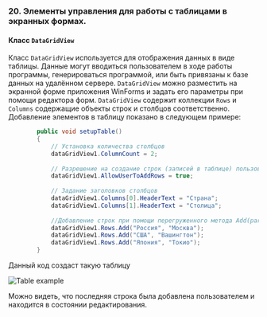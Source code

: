 ### 20. Элементы управления для работы с таблицами в экранных формах.
#### Класс `DataGridView`
Класс `DataGridView` используется для отображения данных в виде таблицы. Данные могут вводиться пользователем в ходе работы программы, генерироваться программой, или быть привязаны к базе данных на удалённом сервере. `DataGridView` можно разместить на экранной форме приложения WinForms и задать его параметры при помощи редактора форм. `DataGridView` содержит коллекции `Rows` и `Columns` содержащие объекты строк и столбцов соответственно. Добавление элементов в таблицу показано в следующем примере:
```csharp
        public void setupTable()
        {
        	// Установка количества столбцов
            dataGridView1.ColumnCount = 2;
            
            // Разрешение на создание строк (записей в таблице) пользователем
            dataGridView1.AllowUserToAddRows = true;
            
            // Задание заголовков столбцов
            dataGridView1.Columns[0].HeaderText = "Страна";
            dataGridView1.Columns[1].HeaderText = "Столица";
            
            //Добавление строк при помощи перегруженного метода Add(params object[] values)
            dataGridView1.Rows.Add("Россия", "Москва");
            dataGridView1.Rows.Add("США", "Вашингтон");
            dataGridView1.Rows.Add("Япония", "Токио");
        }
```
Данный код создаст такую таблицу

![Table example](http://i.imgur.com/KCi0HDl.png)

Можно видеть, что последняя строка была добавлена пользователем и находится в состоянии редактирования.
